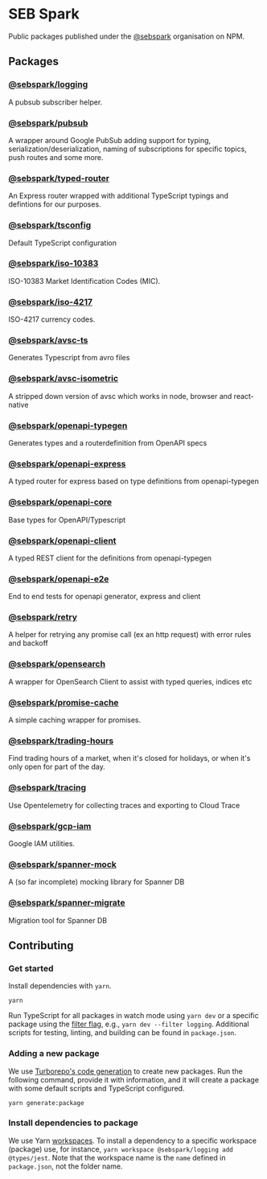 # SEB Spark

Public packages published under the [@sebspark](https://www.npmjs.com/org/sebspark) organisation on NPM.

## Packages

### [@sebspark/logging](./packages/logging/)

A pubsub subscriber helper.

### [@sebspark/pubsub](./packages/pubsub/)

A wrapper around Google PubSub adding support for typing, serialization/deserialization, naming of subscriptions for specific topics, push routes and some more.

### [@sebspark/typed-router](./packages/typed-router/)

An Express router wrapped with additional TypeScript typings and defintions for our purposes.

### [@sebspark/tsconfig](./packages/tsconfig)

Default TypeScript configuration

### [@sebspark/iso-10383](./packages/iso-10383)

ISO-10383 Market Identification Codes (MIC).

### [@sebspark/iso-4217](./packages/iso-4217)

ISO-4217 currency codes.

### [@sebspark/avsc-ts](./packages/avsc-ts)

Generates Typescript from avro files

### [@sebspark/avsc-isometric](./packages/avsc-isometric)

A stripped down version of avsc which works in node, browser and react-native

### [@sebspark/openapi-typegen](./packages/openapi-typegen)

Generates types and a routerdefinition from OpenAPI specs

### [@sebspark/openapi-express](./packages/openapi-express)

A typed router for express based on type definitions from openapi-typegen

### [@sebspark/openapi-core](./packages/openapi-core)

Base types for OpenAPI/Typescript

### [@sebspark/openapi-client](./packages/openapi-client)

A typed REST client for the definitions from openapi-typegen

### [@sebspark/openapi-e2e](./packages/openapi-e2e)

End to end tests for openapi generator, express and client

### [@sebspark/retry](./packages/retry)

A helper for retrying any promise call (ex an http request) with error rules and backoff

### [@sebspark/opensearch](./packages/opensearch)

A wrapper for OpenSearch Client to assist with typed queries, indices etc

### [@sebspark/promise-cache](./packages/promise-cache)

A simple caching wrapper for promises.

### [@sebspark/trading-hours](./packages/trading-hours)

Find trading hours of a market, when it&#x27;s closed for holidays, or when it&#x27;s only open for part of the day.

### [@sebspark/tracing](./packages/tracing)

Use Opentelemetry for collecting traces and exporting to Cloud Trace

### [@sebspark/gcp-iam](./packages/gcp-iam)

Google IAM utilities.

### [@sebspark/spanner-mock](./packages/spanner-mock)

A (so far incomplete) mocking library for Spanner DB

### [@sebspark/spanner-migrate](./packages/spanner-migrate)

Migration tool for Spanner DB

<!--NEW_PACKAGE-->

## Contributing

### Get started

Install dependencies with `yarn`.

```
yarn
```

Run TypeScript for all packages in watch mode using `yarn dev` or a specific package using the [filter flag](https://turbo.build/repo/docs/core-concepts/monorepos/filtering), e.g., `yarn dev --filter logging`. Additional scripts for testing, linting, and building can be found in `package.json`.

### Adding a new package

We use [Turborepo's code generation](https://turbo.build/repo/docs/core-concepts/monorepos/code-generation) to create new packages. Run the following command, provide it with information, and it will create a package with some default scripts and TypeScript configured.

```shell
yarn generate:package
```

### Install dependencies to package

We use Yarn [workspaces](https://classic.yarnpkg.com/lang/en/docs/workspaces/). To install a dependency to a specific workspace (package) use, for instance, `yarn workspace @sebspark/logging add @types/jest`. Note that the workspace name is the `name` defined in `package.json`, not the folder name.
